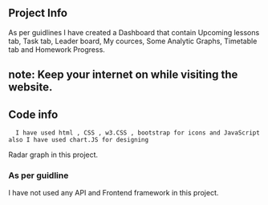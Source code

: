 ## Project Info
 As per guidlines I have created a Dashboard that contain
 Upcoming lessons tab, Task tab, Leader board, My cources, Some Analytic Graphs, Timetable tab 
 and Homework Progress.

 ## note: Keep your internet on while visiting the website.

 ## Code info
      I have used html , CSS , w3.CSS , bootstrap for icons and JavaScript also I have used chart.JS for designing 
  Radar graph in this project.
      
### As per guidline 
  I have not used any API and Frontend framework in this project.


 
  